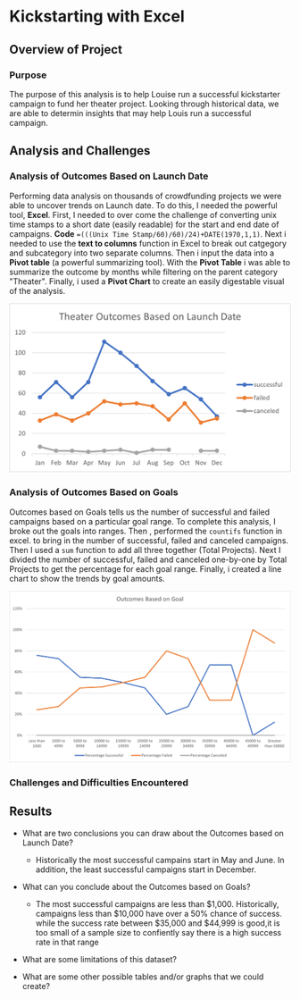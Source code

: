 # Kickstarting with Excel

## Overview of Project

### Purpose

The purpose of this analysis is to help Louise run a successful kickstarter campaign to fund her theater project. Looking through historical data, we are able to determin insights that may help Louis run a successful campaign.

## Analysis and Challenges

### Analysis of Outcomes Based on Launch Date

Performing data analysis on thousands of crowdfunding projects we were able to uncover trends on Launch date. To do this, I needed the powerful tool, **Excel**. First, I needed to over come the challenge of converting unix time stamps to a short date (easily readable) for the start and end date of campaigns. **Code** ```=(((Unix Time Stamp/60)/60)/24)+DATE(1970,1,1)```. Next i needed to use the **text to columns** function in Excel to break out catgegory and subcategory into two separate columns. Then i input the data into a **Pivot table** (a powerful summarizing tool). With the **Pivot Table** i was able to summarize the outcome by months while filtering on the parent category "Theater". Finally, i used a **Pivot Chart** to create an easily digestable visual of the analysis. 

![Theater_Outcomes_vs_Launch](/resources/Theater_Outcomes_vs_Launch.png)

### Analysis of Outcomes Based on Goals

Outcomes based on Goals tells us the number of successful and failed campaigns based on a particular goal range. To complete this analysis, I broke out the goals into ranges. Then , performed the ```countifs``` function in excel. to bring in the number of successful, failed and canceled campaigns. Then I used a ```sum``` function to add all three together (Total Projects). Next I divided the number of successful, failed and canceled one-by-one by Total Projects to get the percentage for each goal range. Finally, i created a line chart to show the trends by goal amounts. 

![Outcomes Based on Goals](/resources/Outcomes_vs_Goals.png)

### Challenges and Difficulties Encountered



## Results

- What are two conclusions you can draw about the Outcomes based on Launch Date?
  - Historically the most successful campains start in May and June. In addition, the least successful campaigns start in December. 

- What can you conclude about the Outcomes based on Goals?
  - The most successful campaigns are less than $1,000. Historically, campaigns less than $10,000 have over a 50% chance of success.     while the success rate between $35,000 and $44,999 is good,it is too small of a sample size to confiently say there is a high         success rate in that range


- What are some limitations of this dataset?

- What are some other possible tables and/or graphs that we could create?

